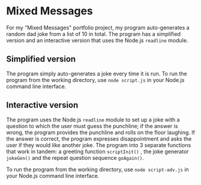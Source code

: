 # Mixed Messages

For my "Mixed Messages" portfolio project, my program auto-generates a random dad joke from a list of 10 in total. The program has a simplified version and an interactive version that uses the Node.js `readline` module.

## Simplified version
The program simply auto-generates a joke every time it is run. To run the program from the working directory, use `node script.js` in your Node.js command line interface.

## Interactive version
The program uses the Node.js `readline` module to set up a joke with a question to which the user must guess the punchline; if the answer is wrong, the program provides the punchline and rolls on the floor laughing. If the answer is correct, the program expresses disappointment and asks the user if they would like another joke. The program into 3 separate functions that work in tandem: a greeting function `scriptInit()` , the joke generator `jokeGen()` and the repeat question sequence `goAgain()`.

To run the program from the working directory, use `node script-adv.js` in your Node.js command line interface.
